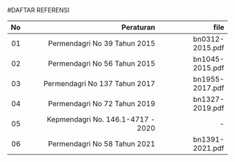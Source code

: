 #DAFTAR REFERENSI

| No | Peraturan                            | file             |
|---:|-------------------------------------:|-----------------:|
| 01 | Permendagri No 39 Tahun 2015         |  bn0312-2015.pdf |
| 02 | Permendagri No 56 Tahun 2015         |  bn1045-2015.pdf |
| 03 | Permendagri No 137 Tahun 2017        |  bn1955-2017.pdf |
| 04 | Permendagri No 72 Tahun 2019         |  bn1327-2019.pdf |
| 05 | Kepmendagri No. 146.1-4717 - 2020    |  -               |
| 06 | Permendagri No 58 Tahun 2021         |  bn1391-2021.pdf |

